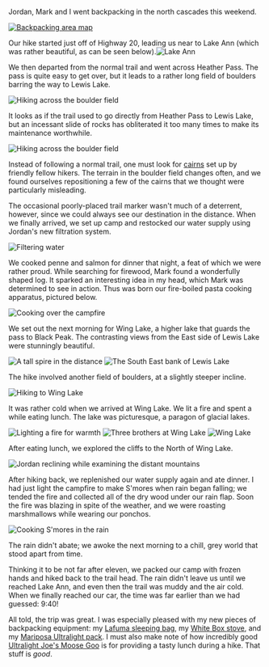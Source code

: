 Jordan, Mark and I went backpacking in the north cascades this weekend.

<a href="http://threebrothers.org/brendan/images/lewis-lake/trail.jpg"><img src="http://threebrothers.org/brendan/images/lewis-lake/trail-thumb.png" alt="Backpacking area map" /></a>

Our hike started just off of Highway 20, leading us near to Lake Ann (which was rather beautiful, as can be seen below).<img src="http://threebrothers.org/brendan/images/lewis-lake/lake-ann.jpg" alt="Lake Ann" />

We then departed from the normal trail and went across Heather Pass.  The pass is quite easy to get over, but it leads to a rather long field of boulders barring the way to Lewis Lake.

<img src="http://threebrothers.org/brendan/images/lewis-lake/boulders-1.jpg" alt="Hiking across the boulder field" />

It looks as if the trail used to go directly from Heather Pass to Lewis Lake, but an incessant slide of rocks has obliterated it too many times to make its maintenance worthwhile.

<img src="http://threebrothers.org/brendan/images/lewis-lake/boulders-2.jpg" alt="Hiking across the boulder field" />

Instead of following a normal trail, one must look for <a href="http://dictionary.reference.com/browse/cairn">cairns</a> set up by friendly fellow hikers.  The terrain in the boulder field changes often, and we found ourselves repositioning a few of the cairns that we thought were particularly misleading.

The occasional poorly-placed trail marker wasn't much of a deterrent, however, since we could always see our destination in the distance.  When we finally arrived, we set up camp and restocked our water supply using Jordan's new filtration system.

<img src="http://threebrothers.org/brendan/images/lewis-lake/lewis-lake-1.jpg" alt="Filtering water" />

We cooked penne and salmon for dinner that night, a feat of which we were rather proud.  While searching for firewood, Mark found a wonderfully shaped log.  It sparked an interesting idea in my head, which Mark was determined to see in action.  Thus was born our fire-boiled pasta cooking apparatus, pictured below.

<img src="http://threebrothers.org/brendan/images/lewis-lake/cooking.jpg" alt="Cooking over the campfire" />

We set out the next morning for Wing Lake, a higher lake that guards the pass to Black Peak.  The contrasting views from the East side of Lewis Lake were stunningly beautiful.

<img src="http://threebrothers.org/brendan/images/lewis-lake/spire.jpg"  alt="A tall spire in the distance" />

<img src="http://threebrothers.org/brendan/images/lewis-lake/lewis-lake-2.jpg" alt="The South East bank of Lewis Lake" />

The hike involved another field of boulders, at a slightly steeper incline.

<img src="http://threebrothers.org/brendan/images/lewis-lake/boulders-3.jpg" alt="Hiking to Wing Lake" />

It was rather cold when we arrived at Wing Lake.  We lit a fire and spent a while eating lunch.  The lake was picturesque, a paragon of glacial lakes.

<img src="http://threebrothers.org/brendan/images/lewis-lake/fire.jpg" alt="Lighting a fire for warmth" />

<img src="http://threebrothers.org/brendan/images/lewis-lake/wing-lake-1.jpg" alt="Three brothers at Wing Lake" />

<img src="http://threebrothers.org/brendan/images/lewis-lake/wing-lake-2.jpg" alt="Wing Lake" />

After eating lunch, we explored the cliffs to the North of Wing Lake.

<img src="http://threebrothers.org/brendan/images/lewis-lake/jordan-recline.jpg" alt="Jordan reclining while examining the distant mountains" />

After hiking back, we replenished our water supply again and ate dinner.  I had just light the campfire to make S'mores when rain began falling; we tended the fire and collected all of the dry wood under our rain flap.  Soon the fire was blazing in spite of the weather, and we were roasting marshmallows while wearing our ponchos.

<img src="http://threebrothers.org/brendan/images/lewis-lake/rain-fire.jpg" alt="Cooking S'mores in the rain" />

The rain didn't abate; we awoke the next morning to a chill, grey world that stood apart from time.

Thinking it to be not far after eleven, we packed our camp with frozen hands and hiked back to the trail head.  The rain didn't leave us until we reached Lake Ann, and even then the trail was muddy and the air cold.  When we finally reached our car, the time was far earlier than we had guessed: 9:40!

All told, the trip was great.  I was especially pleased with my new pieces of backpacking equipment: my <a href="http://www.lafuma.com/index.php?id=catalog_list&L=6&cPath=3_38&products_id=181&typo_prod=1:int">Lafuma sleeping bag</a>, my <a href="http://www.gossamergear.com/cgi-bin/gossamergear/White_Box_Stove.html">White Box stove</a>, and my <a href="http://www.gossamergear.com/cgi-bin/gossamergear/Mariposa-Standard-2006.html">Mariposa Ultralight pack</a>.  I must also make note of how incredibly good <a href="http://www.ultralightbackpacker.com/moosegoo.html#MooseGoo">Ultralight Joe's Moose Goo</a> is for providing a tasty lunch during a hike.  That stuff is <em>good</em>.